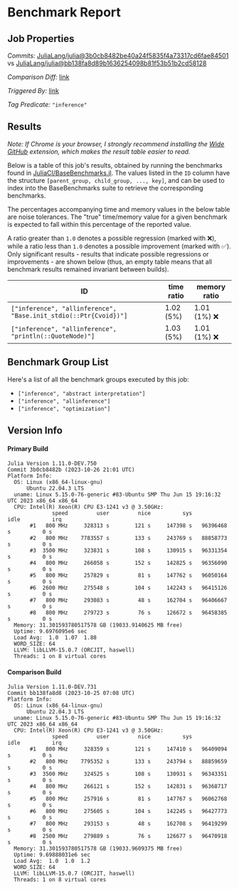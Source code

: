# Benchmark Report

## Job Properties

*Commits:* [JuliaLang/julia@3b0cb8482be40a24f5835f4a73317cd6fae84501](https://github.com/JuliaLang/julia/commit/3b0cb8482be40a24f5835f4a73317cd6fae84501) vs [JuliaLang/julia@bb138fa8d89b1636254098b81f53b51b2cd58128](https://github.com/JuliaLang/julia/commit/bb138fa8d89b1636254098b81f53b51b2cd58128)

*Comparison Diff:* [link](https://github.com/JuliaLang/julia/compare/bb138fa8d89b1636254098b81f53b51b2cd58128..3b0cb8482be40a24f5835f4a73317cd6fae84501)

*Triggered By:* [link](https://github.com/JuliaLang/julia/pull/51494#issuecomment-1778752402)

*Tag Predicate:* `"inference"`

## Results

*Note: If Chrome is your browser, I strongly recommend installing the [Wide GitHub](https://chrome.google.com/webstore/detail/wide-github/kaalofacklcidaampbokdplbklpeldpj?hl=en)
extension, which makes the result table easier to read.*

Below is a table of this job's results, obtained by running the benchmarks found in
[JuliaCI/BaseBenchmarks.jl](https://github.com/JuliaCI/BaseBenchmarks.jl). The values
listed in the `ID` column have the structure `[parent_group, child_group, ..., key]`,
and can be used to index into the BaseBenchmarks suite to retrieve the corresponding
benchmarks.

The percentages accompanying time and memory values in the below table are noise tolerances. The "true"
time/memory value for a given benchmark is expected to fall within this percentage of the reported value.

A ratio greater than `1.0` denotes a possible regression (marked with :x:), while a ratio less
than `1.0` denotes a possible improvement (marked with :white_check_mark:). Only significant results - results
that indicate possible regressions or improvements - are shown below (thus, an empty table means that all
benchmark results remained invariant between builds).

| ID | time ratio | memory ratio |
|----|------------|--------------|
| `["inference", "allinference", "Base.init_stdio(::Ptr{Cvoid})"]` | 1.02 (5%)  | 1.01 (1%) :x: |
| `["inference", "allinference", "println(::QuoteNode)"]` | 1.03 (5%)  | 1.01 (1%) :x: |

## Benchmark Group List

Here's a list of all the benchmark groups executed by this job:

- `["inference", "abstract interpretation"]`
- `["inference", "allinference"]`
- `["inference", "optimization"]`

## Version Info

#### Primary Build

```
Julia Version 1.11.0-DEV.750
Commit 3b0cb8482b (2023-10-26 21:01 UTC)
Platform Info:
  OS: Linux (x86_64-linux-gnu)
      Ubuntu 22.04.3 LTS
  uname: Linux 5.15.0-76-generic #83-Ubuntu SMP Thu Jun 15 19:16:32 UTC 2023 x86_64 x86_64
  CPU: Intel(R) Xeon(R) CPU E3-1241 v3 @ 3.50GHz: 
              speed         user         nice          sys         idle          irq
       #1   800 MHz     328313 s        121 s     147398 s   96396468 s          0 s
       #2   800 MHz    7783557 s        133 s     243769 s   88858773 s          0 s
       #3  3500 MHz     323831 s        108 s     130915 s   96331354 s          0 s
       #4   800 MHz     266058 s        152 s     142825 s   96356090 s          0 s
       #5   800 MHz     257829 s         81 s     147762 s   96050164 s          0 s
       #6  2600 MHz     275548 s        104 s     142243 s   96415126 s          0 s
       #7   800 MHz     293083 s         48 s     162704 s   96406667 s          0 s
       #8   800 MHz     279723 s         76 s     126672 s   96458385 s          0 s
  Memory: 31.301593780517578 GB (19033.9140625 MB free)
  Uptime: 9.6976095e6 sec
  Load Avg:  1.0  1.07  1.88
  WORD_SIZE: 64
  LLVM: libLLVM-15.0.7 (ORCJIT, haswell)
  Threads: 1 on 8 virtual cores

```

#### Comparison Build

```
Julia Version 1.11.0-DEV.731
Commit bb138fa8d8 (2023-10-25 07:08 UTC)
Platform Info:
  OS: Linux (x86_64-linux-gnu)
      Ubuntu 22.04.3 LTS
  uname: Linux 5.15.0-76-generic #83-Ubuntu SMP Thu Jun 15 19:16:32 UTC 2023 x86_64 x86_64
  CPU: Intel(R) Xeon(R) CPU E3-1241 v3 @ 3.50GHz: 
              speed         user         nice          sys         idle          irq
       #1   800 MHz     328359 s        121 s     147410 s   96409094 s          0 s
       #2   800 MHz    7795352 s        133 s     243794 s   88859659 s          0 s
       #3  3500 MHz     324525 s        108 s     130931 s   96343351 s          0 s
       #4   800 MHz     266121 s        152 s     142831 s   96368717 s          0 s
       #5   800 MHz     257916 s         81 s     147767 s   96062768 s          0 s
       #6   800 MHz     275605 s        104 s     142245 s   96427773 s          0 s
       #7   800 MHz     293153 s         48 s     162708 s   96419299 s          0 s
       #8  2500 MHz     279889 s         76 s     126677 s   96470918 s          0 s
  Memory: 31.301593780517578 GB (19033.9609375 MB free)
  Uptime: 9.69888031e6 sec
  Load Avg:  1.0  1.0  1.2
  WORD_SIZE: 64
  LLVM: libLLVM-15.0.7 (ORCJIT, haswell)
  Threads: 1 on 8 virtual cores

```
